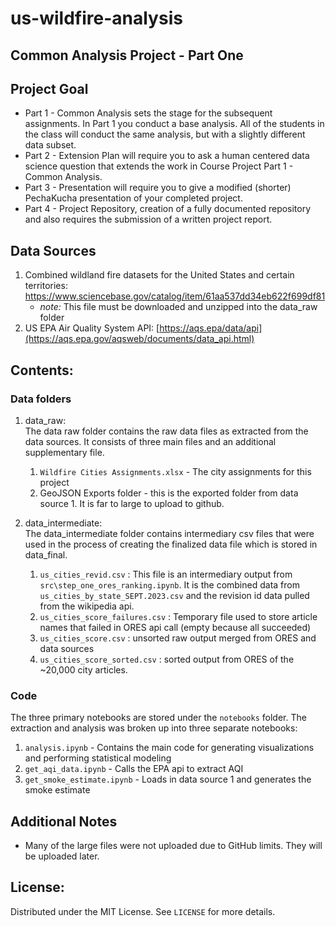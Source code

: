 # us-wildfire-analysis
## Common Analysis Project - Part One

## Project Goal
- Part 1 - Common Analysis sets the stage for the subsequent assignments. In Part 1 you conduct a base analysis. All of the students in the class will conduct the same analysis, but with a slightly different data subset.
- Part 2 - Extension Plan will require you to ask a human centered data science question that extends the work in Course Project Part 1 - Common Analysis. 
- Part 3 - Presentation will require you to give a modified (shorter) PechaKucha presentation of your completed project.
- Part 4 - Project Repository, creation of a fully documented repository and also requires the submission of a written project report.


## Data Sources
1. Combined wildland fire datasets for the United States and certain territories: https://www.sciencebase.gov/catalog/item/61aa537dd34eb622f699df81
     - *note:* This file must be downloaded and unzipped into the data_raw folder 
3. US EPA Air Quality System API: [https://aqs.epa/data/api](https://aqs.epa.gov/aqsweb/documents/data_api.html)

## Contents:
### Data folders
1. data_raw: <br>
The data raw folder contains the raw data files as extracted from the data sources. It consists of three main files and an additional supplementary file.
    1. `Wildfire Cities Assignments.xlsx` - The city assignments for this project
    2. GeoJSON Exports folder - this is the exported folder from data source 1. It is far to large to upload to github.

2. data_intermediate: <br>
The data_intermediate folder contains intermediary csv files that were used in the process of creating the finalized data file which is stored in data_final.
    1. `us_cities_revid.csv` : This file is an intermediary output from `src\step_one_ores_ranking.ipynb`. It is the combined data from `us_cities_by_state_SEPT.2023.csv` and the revision id data pulled from the wikipedia api.
    2. `us_cities_score_failures.csv` : Temporary file used to store article names that failed in ORES api call (empty because all succeeded)
    3. `us_cities_score.csv` : unsorted raw output merged from ORES and data sources
    4. `us_cities_score_sorted.csv` : sorted output from ORES of the ~20,000 city articles.

### Code
The three primary notebooks are stored under the `notebooks` folder. The extraction and analysis was broken up into three separate notebooks:
1. `analysis.ipynb` - Contains the main code for generating visualizations and performing statistical modeling
2. `get_aqi_data.ipynb` - Calls the EPA api to extract AQI
3. `get_smoke_estimate.ipynb` - Loads in data source 1 and generates the smoke estimate

## Additional Notes
- Many of the large files were not uploaded due to GitHub limits. They will be uploaded later.


## License:
Distributed under the MIT License. See `LICENSE` for more details.
